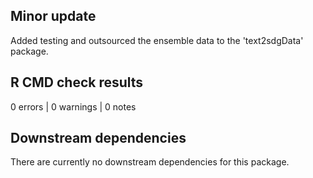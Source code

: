 ## Minor update
Added testing and outsourced the ensemble data to the 'text2sdgData' package.

## R CMD check results

0 errors | 0 warnings | 0 notes

## Downstream dependencies
There are currently no downstream dependencies for this package.

